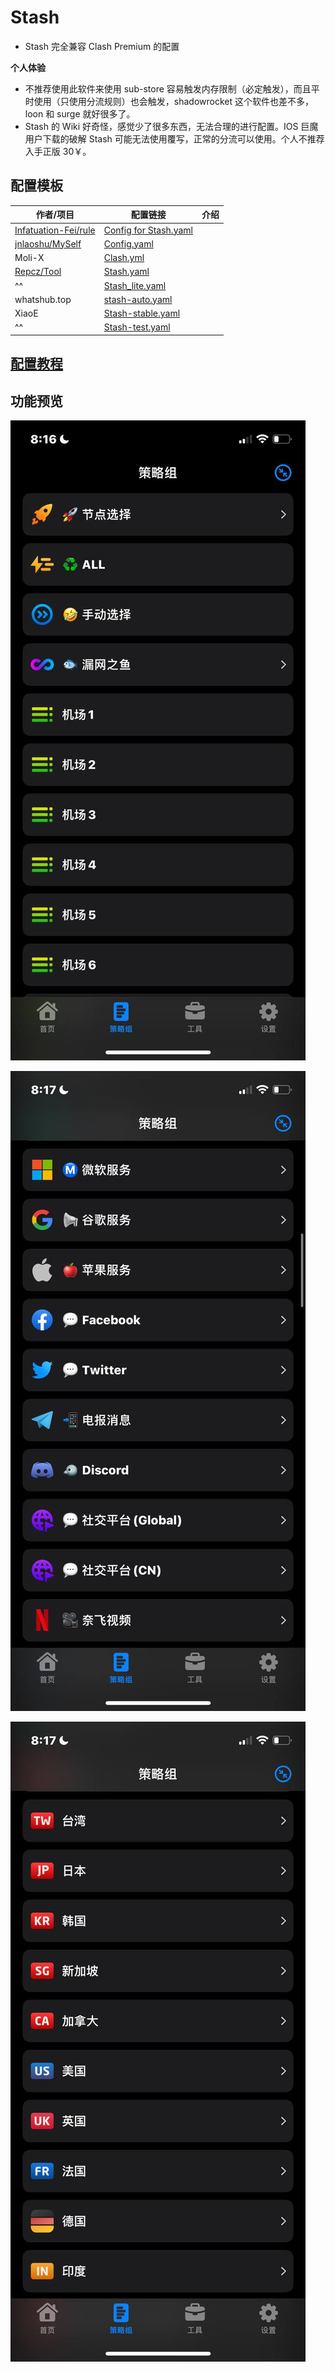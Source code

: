 # Stash
- Stash 完全兼容 Clash Premium 的配置

**个人体验**
- 不推荐使用此软件来使用 sub-store 容易触发内存限制（必定触发），而且平时使用（只使用分流规则）也会触发，shadowrocket 这个软件也差不多，loon 和 surge 就好很多了。
- Stash 的 Wiki 好奇怪，感觉少了很多东西，无法合理的进行配置。IOS 巨魔用户下载的破解 Stash 可能无法使用覆写，正常的分流可以使用。个人不推荐入手正版 30￥。

## 配置模板

| 作者/项目                                                           | 配置链接                                                                                                                                            | 介绍  |
| --------------------------------------------------------------- | ----------------------------------------------------------------------------------------------------------------------------------------------- | --- |
| [Infatuation-Fei/rule](https://github.com/Infatuation-Fei/rule) | [Config for Stash.yaml](https://github.com/Infatuation-Fei/rule/blob/main/Stash/%E9%85%8D%E7%BD%AE%E6%A8%A1%E6%9D%BF/Config%20for%20Stash.yaml) |     |
| [jnlaoshu/MySelf](https://github.com/jnlaoshu/MySelf)           | [Config.yaml](https://raw.githubusercontent.com/jnlaoshu/MySelf/refs/heads/main/Stash/Config.yaml)                                              |     |
| Moli-X                                                          | [Clash.yml](https://raw.githubusercontent.com/Moli-X/Resources/main/Clash/Clash.yml)                                                            |     |
| [Repcz/Tool](https://github.com/Repcz/Tool)                     | [Stash.yaml](https://raw.githubusercontent.com/Repcz/Tool/refs/heads/X/Stash/Stash.yaml)                                                        |     |
| ^^                                                              | [Stash_lite.yaml](https://raw.githubusercontent.com/Repcz/Tool/refs/heads/X/Stash/Stash_lite.yaml)                                              |     |
| whatshub.top                                                    | [stash-auto.yaml](https://whatshub.top/config/stash-auto.yaml)                                                                                  |     |
| XiaoE                                                           | [Stash-stable.yaml](https://raw.githubusercontent.com/LaolunsiG/PCR/refs/heads/main/Config_File/Stash/Stash-stable.yaml)                        |     |
| ^^                                                              | [Stash-test.yaml](https://raw.githubusercontent.com/LaolunsiG/PCR/refs/heads/main/Config_File/Stash/Stash-test.yaml)                            |     |

## [配置教程](https://github.com/LaolunsiG/PCR/blob/main/Config_File/Stash/Stash%20%E9%85%8D%E7%BD%AE%E6%95%99%E7%A8%8B%E5%92%8C%E9%85%8D%E7%BD%AE%E6%A8%A1%E6%9D%BF.md)

## 功能预览
![1](https://github.com/LaolunsiG/PCR/blob/main/Config_File/Stash/Picture/1.jpg?raw=true)

![2](https://github.com/LaolunsiG/PCR/blob/main/Config_File/Stash/Picture/2.jpg?raw=true)

![3](https://github.com/LaolunsiG/PCR/blob/main/Config_File/Stash/Picture/3.jpg?raw=true)


